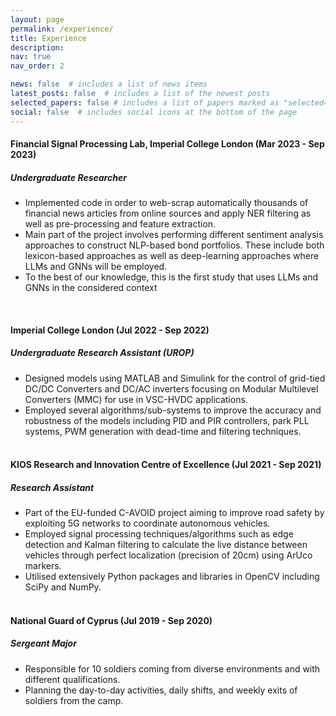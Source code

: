 ```yaml
---
layout: page
permalink: /experience/
title: Experience
description:
nav: true
nav_order: 2

news: false  # includes a list of news items
latest_posts: false  # includes a list of the newest posts
selected_papers: false # includes a list of papers marked as "selected={true}"
social: false  # includes social icons at the bottom of the page
---
```


#### Financial Signal Processing Lab, Imperial College London (Mar 2023 - Sep 2023)

##### *Undergraduate Researcher*
- Implemented code in order to web-scrap automatically thousands of financial news articles
from online sources and apply NER filtering as well as pre-processing and feature extraction.
- Main part of the project involves performing different sentiment analysis approaches
to construct NLP-based bond portfolios. These include both lexicon-based approaches as well
as deep-learning approaches where LLMs and GNNs will be employed.
- To the best of our knowledge, this is the first study that uses LLMs and GNNs
in the considered context
<br/>


#### Imperial College London (Jul 2022 - Sep 2022)

##### *Undergraduate Research Assistant (UROP)*
- Designed models using MATLAB and Simulink for the control of grid-tied DC/DC Converters
and DC/AC inverters focusing on Modular Multilevel Converters (MMC) for use in VSC-HVDC applications.
- Employed several algorithms/sub-systems to improve the accuracy and robustness of the
models including PID and PIR controllers, park PLL systems, PWM generation with dead-time
and filtering techniques.
<br/><br/>

#### KIOS Research and Innovation Centre of Excellence (Jul 2021 - Sep 2021)

##### *Research Assistant*
- Part of the EU-funded C-AVOID project aiming to improve road safety by exploiting 5G networks
to coordinate autonomous vehicles.
- Employed signal processing techniques/algorithms such as edge detection and Kalman filtering to
calculate the live distance between vehicles through perfect localization (precision of 20cm)
using ArUco markers.
- Utilised extensively Python packages and libraries in OpenCV including SciPy and NumPy.
<br/><br/>

#### National Guard of Cyprus (Jul 2019 - Sep 2020)

##### *Sergeant Major*
- Responsible for 10 soldiers coming from diverse environments and with different qualifications.
- Planning the day-to-day activities, daily shifts, and weekly exits of soldiers from the camp.
